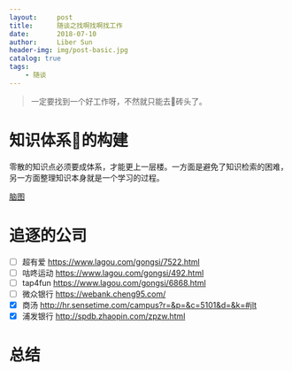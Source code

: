 ```yaml
---
layout:     post
title:      随谈之找啊找啊找工作
date:       2018-07-10
author:     Liber Sun
header-img: img/post-basic.jpg
catalog: true
tags:
    - 随谈
---
```


>一定要找到一个好工作呀，不然就只能去🔨砖头了。

# 知识体系🌲的构建

零散的知识点必须要成体系，才能更上一层楼。一方面是避免了知识检索的困难，另一方面整理知识本身就是一个学习的过程。

[脑图](https://www.processon.com/view/5d2d8f96e4b065dc42a687e5#map)

# 追逐的公司

- [ ] 超有爱 https://www.lagou.com/gongsi/7522.html
- [ ] 咕咚运动 https://www.lagou.com/gongsi/492.html
- [ ] tap4fun https://www.lagou.com/gongsi/6868.html
- [ ] 微众银行 https://webank.cheng95.com/
- [x] 商汤  http://hr.sensetime.com/campus?r=&p=&c=5101&d=&k=#jlt
- [x] 浦发银行 http://spdb.zhaopin.com/zpzw.html

# 总结
